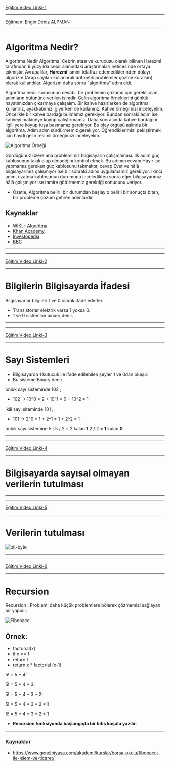 [Eğitim Video Linki-1](https://www.youtube.com/watch?v=l8x9HZ-saKY)

---
Eğitmen: Engin Deniz ALPMAN

---

# Algoritma Nedir?

Algoritma Nedir
Algoritma, Cebrin atası ve kurucusu olarak bilinen Harezmî tarafından 9.yüzyılda cebir alanındaki araştırmaları neticesinde ortaya çıkmıştır. Avrupalılar, **Harezmî** ismini telaffuz edemediklerinden dolayı algorizm (Arap sayıları kullanarak aritmetik problemler çözme kuralları) olarak kullandılar. Algorizm daha sonra "algoritma" adını aldı.

Algoritma nedir sorusunun cevabı, bir problemin çözümü için gerekli olan adımların bütününe verilen isimdir. Gelin algoritma örneklerini günlük hayatımızdan çıkarmaya çalışalım. Bir kahve hazırlarken de algoritma kullanırız, ayakkabımızı giyerken de kullanırız. Kahve örneğimizi inceleyelim. Öncelikle bir kahve bardağı bulmamız gerekiyor. Bundan sonraki adım ise kahveyi makineye koyup çalıştırmamız. Daha sonrasında kahve bardağını ilgili yere koyup tuşa basmamız gerekiyor. Bu olay örgüsü aslında bir algoritma. Adım adım sürdürmemiz gerekiyor. Öğrendiklerimizi pekiştirmek için haydi gelin resimli örneğimizi inceleyelim.

![Algoritma Örneği](https://github.com/devrimmehmet/Kodla-Kariyerine-Basla-Projesi/blob/master/Kodla,%20Kariyerine%20Ba%C5%9Fla-Haz%C4%B1rl%C4%B1k%20C%23%20Patikas%C4%B1/C%23-.Net%20Core/1.Hafta/Veri%20Yap%C4%B1lar%C4%B1%20ve%20Algoritmalar/G%C3%B6rseller/Algoritma.png?raw=true)

Gördüğünüz üzere ana problemimiz bilgisayarın çalışmaması. İlk adım güç kablosunun takılı olup olmadığını kontrol etmek. Bu adımın cevabı Hayır ise yapmamız gereken güç kablosunu takmaktır, cevap Evet ve hâlâ bilgisayarımız çalışmıyor ise bir sonraki adımı uygulamamız gerekiyor. İkinci adım, uzatma kablosunun durumunu inceledikten sonra eğer bilgisayarımız hâlâ çalışmıyor ise tamire götürmemiz gerektiği sonucunu veriyor.

* Özetle, Algoritma belirli bir durumdan başlayıp belirli bir sonuçta biten, bir probleme çözüm getiren adımlardır. 

## Kaynaklar

* [WİKİ - Algoritma](https://tr.wikipedia.org/wiki/Algoritma)
* [Khan Academy](https://tr.khanacademy.org/computing/computer-science/algorithms/intro-to-algorithms/v/what-are-algorithms)
* [Investopedia](https://www.investopedia.com/terms/a/algorithm.asp)
* [BBC](https://www.bbc.co.uk/bitesize/topics/z3tbwmn/articles/z3whpv4)

***
***
[Eğitim Video Linki-2](https://www.youtube.com/watch?v=YI93sLcmEGI)
***
# Bilgilerin Bilgisayarda İfadesi

Bilgisayarlar bilgileri 1 ve 0 olarak ifade ederler.

* Transistörler elektrik varsa 1 yoksa 0. 
* 1 ve 0 sistemine binary denir.


***
***
[Eğitim Video Linki-3](https://www.youtube.com/watch?v=ypB6-gjxyUM)
***

# Sayı Sistemleri

* Bilgisayarda 1 kutucuk ile ifade edilebilen şeyler 1 ve 0dan oluşur.
* Bu sisteme Binary denir.

onluk sayı sisteminde 102 ;
* 102 -> 10^0 * 2 + 10^1 * 0 + 10^2 * 1

ikili sayı siteminde 101 ;
* 101 -> 2^0 * 1 + 2^1 * 1 + 2^2 * 1

onluk sayı sistemine 5 ;
5 / 2 = 2  kalan **1** 
2 / 2 = **1**  kalan **0** 

***
***
[Eğitim Video Linki-4](https://www.youtube.com/watch?v=ygivFXVrKxA&feature=emb_title)
***
# Bilgisayarda sayısal olmayan verilerin tutulması

***
***
[Eğitim Video Linki-5](https://www.youtube.com/watch?v=rpdFDbNfpP8)
***
# Verilerin tutulması

![bit-byte](https://github.com/devrimmehmet/Kodla-Kariyerine-Basla-Projesi/blob/master/Kodla,%20Kariyerine%20Ba%C5%9Fla-Haz%C4%B1rl%C4%B1k%20C%23%20Patikas%C4%B1/C%23-.Net%20Core/1.Hafta/Veri%20Yap%C4%B1lar%C4%B1%20ve%20Algoritmalar/G%C3%B6rseller/Bits_and_Bytes.png?raw=true)

***
***
[Eğitim Video Linki-6](https://www.youtube.com/watch?v=MMa0PwP165Y)
***
# Recursion

Recursion : Problemi daha küçük problemlere bölerek çözmemizi sağlayan bir yapıdır.

![Fibonacci](https://github.com/devrimmehmet/Kodla-Kariyerine-Basla-Projesi/blob/master/Kodla,%20Kariyerine%20Ba%C5%9Fla-Haz%C4%B1rl%C4%B1k%20C%23%20Patikas%C4%B1/C%23-.Net%20Core/1.Hafta/Veri%20Yap%C4%B1lar%C4%B1%20ve%20Algoritmalar/G%C3%B6rseller/fibonacci.jpeg?raw=true)

## Örnek:
* factorial(x)
* if x == 1:
* return 1
* return x * factorial (x-1)


5! = 5 * 4! 

5! = 5 * 4 * 3! 

5! = 5 * 4 * 3 * 2!

5! = 5 * 4 * 3 * 2 *1! 

5! = 5 * 4 * 3 * 2 * 1 

* **Recursion fonksiyonda başlangıçta bir bitiş koşulu yazılır.** 

***

### Kaynaklar
* https://www.genelpiyasa.com/akademi/kurslar/borsa-okulu/fibonacci-ile-islem-ve-ticaret/